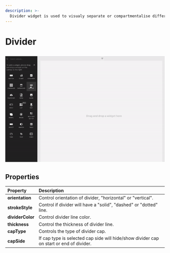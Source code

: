 ```yaml
---
description: >-
  Divider widget is used to visualy separate or compartmentalise different parts of your application.
---
```


# Divider

## ![Click to expand](/.gitbook/assets/divider.gif)

## Properties
| Property      | Description           |
| :------------ | :-------------------- |
| **orientation** | Control orientation of divider, "horizontal" or "vertical". |
| **strokeStyle** | Control if divider will have a "solid", "dashed" or "dotted" line. |
| **dividerColor** | Control divider line color. |
| **thickness** | Control the thickness of divider line. |
| **capType** | Controls the type of divider cap. |
| **capSide** | If cap type is selected cap side will hide/show divider cap on start or end of divider. |